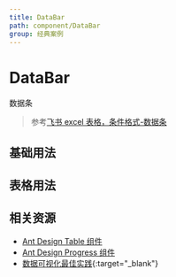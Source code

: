 ```yaml
---
title: DataBar
path: component/DataBar
group: 经典案例
---
```


# DataBar

数据条

> 参考<a href="https://www.feishu.cn/hc/zh-CN/articles/360049067529-%E5%9C%A8%E8%A1%A8%E6%A0%BC%E4%B8%AD%E4%BD%BF%E7%94%A8%E6%9D%A1%E4%BB%B6%E6%A0%BC%E5%BC%8F#tabs0|lineguid-RN1oK" target="_blank" rel="noopener noreferrer">飞书 excel 表格，条件格式-数据条</a>

## 基础用法

<code src="./demo/Basic.tsx"></code>

## 表格用法

<code src="./demo/Table.tsx"></code>

## 相关资源

- <a href="https://ant.design/components/table-cn/" target="_blank">Ant Design Table 组件</a>
- <a href="https://ant.design/components/progress-cn/" target="_blank">Ant Design Progress 组件</a>
- [数据可视化最佳实践](https://antv.vision/zh){:target="\_blank"}
